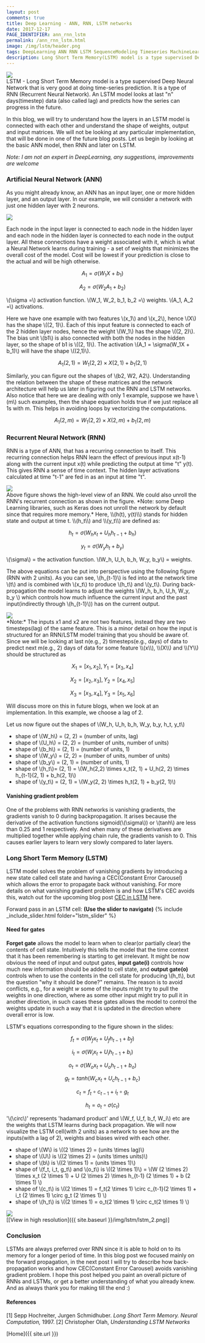 ```yaml
---
layout: post
comments: true
title: Deep Learning - ANN, RNN, LSTM networks
date: 2017-12-17
PAGE_IDENTIFIER: ann_rnn_lstm
permalink: /ann_rnn_lstm.html
image: /img/lstm/header.png
tags: DeepLearning ANN RNN LSTM SequenceModeling Timeseries MachineLearning
description: Long Short Term Memory(LSTM) model is a type supervised Deep Neural Network that is very good at doing time-series prediction. In this blog, we do a step by step exploration of it's architecture starting from  the basic NN, then RNN leading to LSTM.
---
```

<div class="col three">
    <img class="col three" src="/img/lstm/header.png">
</div>
LSTM - Long Short Term Memory model is a type supervised Deep Neural Network that is very good at doing time-series prediction. It is a type of RNN (Recurrent Neural Network). An LSTM model looks at last "n" days(timestep) data (also called lag) and predicts how the series can progress in the future.

In this blog, we will try to understand how the layers in an LSTM model is connected with each other and understand the shape of weights, output and input matrices. We will not be looking at any particular implementation, that will be done in one of the future blog posts.  Let us begin by looking at the basic ANN model, then RNN and later on LSTM.

*Note: I am not an expert in DeepLearning, any suggestions, improvements are welcome*
### **Artificial Neural Network (ANN)**
As you might already know, an ANN has an input layer, one or more hidden layer, and an output layer. In our example, we will consider a network with just one hidden layer with 2 neurons.

<div class="col three">
    <img class="col three expandable" src="/img/lstm/ann.png">
</div>

Each node in the input layer is connected to each node in the hidden layer and each node in the hidden layer is connected to each node in the output layer. All these connections have a weight associated with it, which is what a Neural Network learns during training - a set of weights that minimizes the overall cost of the model. Cost will be lowest if your prediction is close to the actual and will be high otherwise.

$$A_1 = \sigma(W_1X + b_1)$$

$$A_2 = \sigma(W_2A_1 + b_2)$$

\\(\sigma =\\) activation function.
\\(W_1, W_2, b_1, b_2 =\\) weights.
\\(A_1, A_2 =\\) activations.


Here we have one example with two features \\(x_1\\) and \\(x_2\\), hence \\(X\\) has the shape \\((2, 1)\\). Each of this input feature is connected to each of the 2 hidden layer nodes, hence the weight \\(W_1\\) has the shape \\((2, 2)\\). The bias unit \\(b1\\) is also connected with both the nodes in the hidden layer, so the shape of b1 is \\((2, 1)\\). The activation \\(A_1 = \sigma(W_1X + b_1)\\) will have the shape \\((2,1)\\). 


$$A_1(2,1) = W_1(2,2) \times X(2,1) + b_1(2,1)$$

Similarly, you can figure out the shapes of \\(b2, W2, A2\\). Understanding the relation between the shape of these matrices and the network architecture will help us later in figuring out the RNN and LSTM networks. Also notice that here we are dealing with only 1 example, suppose we have \\(m\\) such examples, then the shape equation holds true if we just replace all 1s with m. This helps in avoiding loops by vectorizing the computations.

$$A_1(2,m) = W_1(2,2) \times X(2,m) + b_1(2,m)$$

### **Recurrent Neural Network (RNN)**
RNN is a type of ANN, that has a recurring connection to itself. This recurring connection helps RNN learn the effect of previous input x(t-1) along with the current input x(t) while predicting the output at time "t" y(t). This gives RNN a sense of time context. The hidden layer activations calculated at time "t-1" are fed in as an input at time "t". 
<div class="col three">
    <img class="col three expandable" src="/img/lstm/rnn_1.png">
</div>
Above figure shows the high-level view of an RNN. We could also unroll the RNN's recurrent connection as shown in the figure. *Note: some Deep Learning libraries, such as Keras does not unroll the network by default since that requires more memory.* 
Here, \\(h(t), y(t)\\) stands for hidden state and output at time t. \\(h_t\\) and \\(y_t\\) are defined as:

$$h_t = \sigma(W_h x_t + U_h h_{t-1} + b_h )$$

$$y_t = \sigma(W_y h_t + b_y )$$

\\(\sigma\\) = the activation function.
\\(W_h, U_h, b_h, W_y, b_y\\) = weights.

The above equations can be put into perspective using the following figure (RNN with 2 units). As you can see, \\(h_{t-1}\\) is fed into at the network time \\(t\\) and is combined with \\(x_t\\) to produce \\(h_t\\) and \\(y_t\\). During back-propagation the model learns to adjust the weights \\(W_h, b_h, U_h, W_y, b_y \\)  which controls how much influence the current input and the past input(indirectly through \\(h_{t-1}\\)) has on the current output.
<div class="col three">
    <img class="col three expandable" src="/img/lstm/rnn_2.png">
</div>
*Note:* The inputs x1 and x2 are not two features, instead they are two timesteps(lag) of the same feature. This is a minor detail on how the input is structured for an RNN/LSTM model training that you should be aware of. Since we will be looking at last n(e.g., 2) timesteps(e.g., days) of data  to predict next m(e.g., 2) days of data for some feature \\(x\\), \\(X\\) and \\(Y\\) should be structured as

$$ 	X_1 = [x_{1},x_{2}], Y_1 = [x_{3}, x_{4}] $$

$$ 	X_2 = [x_{2},x_{3}], Y_2 = [x_{4}, x_{5}] $$

$$ 	X_3 = [x_{3},x_{4}], Y_3 = [x_{5}, x_{6}] $$

Will discuss more on this in future blogs, when we look at an implementation. In this example, we choose a lag of 2.

Let us now figure out the shapes of \\(W_h, U_h, b_h, W_y, b_y, h_t, y_t\\)

- shape of \\(W_h\\) = (2, 2) = (number of units, lag)
- shape of \\(U_h\\) = (2, 2) = (number of units, number of units)
- shape of \\(b_h\\) = (2, 1) = (number of units, 1)
- shape of \\(W_y\\) = (2, 2) = (number of units, number of units) 
- shape of \\(b_y\\) = (2, 1) = (number of units, 1)
- shape of \\(h_t\\)= (2, 1) = \\(W_h(2,2) \times x_t(2, 1) + U_h(2, 2) \times h_{t-1}(2, 1) + b_h(2, 1)\\)
- shape of \\(y_t\\) = (2, 1) = \\(W_y(2, 2) \times h_t(2, 1) + b_y(2, 1)\\)

#### **Vanishing gradient problem**
One of the problems with RNN networks is vanishing gradients, the gradients vanish to 0 during backpropagation. It arises because the derivative of the activation functions sigmoid(\\(\sigma\\)) or \\(tanh\\) are less than 0.25 and 1 respectively. And when many of these derivatives are multiplied together while applying chain rule, the gradients vanish to 0. This causes earlier layers to learn very slowly compared to later layers.
### **Long Short Term Memory (LSTM)**
LSTM model solves the problem of vanishing gradients by introducing a new state called cell state and having a CEC(Constant Error Carousel) which allows the error to propagate back without vanishing. For more details on what vanishing gradient problem is and how LSTM's CEC avoids this, watch out for the upcoming blog post [CEC in LSTM](#) here.

Forward pass in an LSTM cell: **(Use the slider to navigate)**
{% include _include_slider.html folder="lstm_slider" %}

#### **Need for gates**
**Forget gate** allows the model to learn when to clear(or partially clear) the contents of cell state. Intuitively this tells the model that the time context that it has been remembering is starting to get irrelevant. It might be now obvious the need of input and output gates, **input gate(i)** controls how much new information should be added to cell state, and **output gate(o)** controls when to use the contents in the cell state for producing \\(h_t\\), but the question "why it should be done?" remains. The reason is to avoid conflicts, e.g., for a weight *w* some of the inputs might try to pull the weights in one direction, where as some other input might try to pull it in another direction, in such cases these gates allows the model to control the weights update in such a way that it is updated in the direction where overall error is low.


LSTM's equations corresponding to the figure shown in the slides:

$$ f_t = \sigma(W_f x_t + U_f h_{t-1} + b_f) $$ 

$$ i_t = \sigma(W_i x_t + U_i h_{t-1} + b_i) $$ 

$$ o_t = \sigma(W_o x_t + U_o h_{t-1} + b_o) $$ 

$$ g_t = tanh(W_c x_t + U_c h_{t-1} + b_c) $$ 

$$ c_t = f_t \circ c_{t-1} + i_t \circ g_t $$

$$ h_t = o_t \circ \sigma(c_t) $$

'\\(\circ\\)' represents 'hadamard product' and \\(W_f, U_f, b_f, W_i\\) etc are the weights that LSTM learns during back propagation. We will now visualize the LSTM cell(with 2 units) as a network to see how are the inputs(with a lag of 2), weights and biases  wired with each other. 

- shape of \\(W\\) is \\((2 \times 2) = (units \times lag)\\)  
- shape of \\(U\\) is \\((2 \times 2) = (units \times units)\\)  
- shape of \\(b\\) is \\((2 \times 1) = (units \times 1)\\)  
- shape of \\(f_t, i_t, g_t\\) and \\(o_t\\) is \\((2 \times 1)\\) = \\(W (2 \times 2) \times x_t (2 \times 1) + U (2 \times 2) \times h_{t-1} (2 \times 1) + b (2 \times 1) \\) 
- shape of \\(c_t\\) is \\((2 \times 1) = f_t(2 \times 1) \circ c_{t-1}(2 \times 1) + i_t (2 \times 1) \circ g_t (2 \times 1) \\)
- shape of \\(h_t\\) is \\((2 \times 1) = o_t(2 \times 1) \circ c_t(2 \times 1) \\)

<div class="col three">
    <img class="col three expandable" src="/img/lstm/lstm_2_small.png">
</div>
[[View in high resolution]({{ site.baseurl }}/img/lstm/lstm_2.png)]

### **Conclusion**
LSTMs are always preferred over RNN since it is able to hold on to its memory for a longer period of time. In this blog post we focused mainly on the forward propagation, in the next post I will try to describe how back-propagation works and how CEC(Constant Error Carousel) avoids vanishing gradient problem. I hope this post helped you paint an overall picture of RNNs and LSTMs, or get a better understanding of what you already knew. And as always thank you for making till the end :)

#### References
[1] Sepp Hochreiter, Jurgen Schmidhuber. *Long Short Term Memory. Neural Computation,* 1997.
[2] Christopher Olah, *Understanding LSTM Networks*

[Home]({{ site.url }})

